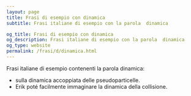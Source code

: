 ```yaml
---
layout: page
title: Frasi di esempio con dinamica 
subtitle: Frasi italiane di esempio con la parola  dinamica

og_title: Frasi di esempio con dinamica 
og_description: Frasi italiane di esempio con la parola  dinamica
og_type: website
permalink: /frasi/d/dinamica.html
---
```


Frasi italiane di esempio contenenti la parola dinamica:


- sulla dinamica accoppiata delle pseudoparticelle.
- Erik poté facilmente immaginare la dinamica della collisione.
